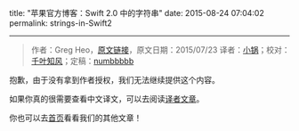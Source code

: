 title: "苹果官方博客：Swift 2.0 中的字符串"
date: 2015-08-24 07:04:02
permalink: strings-in-Swift2

---
> 作者：Greg Heo，[原文链接](https://developer.apple.com/swift/blog/?id=30)，原文日期：2015/07/23
> 译者：[小锅](http://www.swiftyper.com/)；校对：[千叶知风](http://weibo.com/xiaoxxiao)；定稿：[numbbbbb](https://github.com/numbbbbb)

抱歉，由于没有拿到作者授权，我们无法继续提供这个内容。

如果你真的很需要查看中文译文，可以去阅读[译者文章](http://www.jianshu.com/p/23078dc56639)。

你也可以去[首页](http://swift.gg)看看我们的其他文章！

